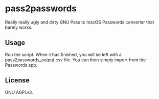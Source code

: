# pass2passwords

Really really ugly and dirty GNU Pass to macOS Passwords converter that barely works.

## Usage

Run the script. When it has finished, you will be left with a pass2passwords_output.csv file. You can then simply import from the Passwords app.

## License

GNU AGPLv3.
